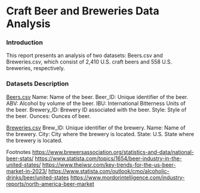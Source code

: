 # Craft Beer and Breweries Data Analysis
### Introduction
This report presents an analysis of two datasets: Beers.csv and Breweries.csv, which consist of 2,410 U.S. craft beers and 558 U.S. breweries, respectively.

### Datasets Description
[Beers.csv](https://github.com/torih1541/Case-Study-1-DDS/files/14513428/Beers.csv)
	Name: Name of the beer.
	Beer_ID: Unique identifier of the beer.
	ABV: Alcohol by volume of the beer.
	IBU: International Bitterness Units of the beer.
	Brewery_ID: Brewery ID associated with the beer.
	Style: Style of the beer.
	Ounces: Ounces of beer.

[Breweries.csv](https://github.com/torih1541/Case-Study-1-DDS/files/14513429/Breweries.csv)
	Brew_ID: Unique identifier of the brewery.
	Name: Name of the brewery.
	City: City where the brewery is located.
	State: U.S. State where the brewery is located.
 
Footnotes​
https://www.brewersassociation.org/statistics-and-data/national-beer-stats/
https://www.statista.com/topics/1654/beer-industry-in-the-united-states/
https://www.theiwsr.com/key-trends-for-the-us-beer-market-in-2023/
https://www.statista.com/outlook/cmo/alcoholic-drinks/beer/united-states
https://www.mordorintelligence.com/industry-reports/north-america-beer-market 

